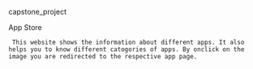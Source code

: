 capstone_project

App Store

     This website shows the information about different apps. It also helps you to know different catogories of apps. By onclick on the image you are redirected to the respective app page.

